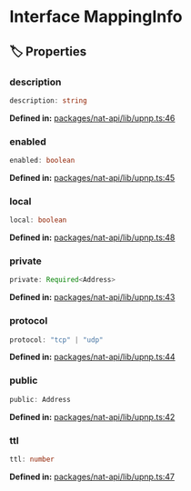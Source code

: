# Interface MappingInfo

## 🏷️ Properties

### description

```ts
description: string
```
<p style="font-size: 14px; color: var(--vp-c-text-2)">
<strong>Defined in:</strong> <a href="https://github.com/voxelum/minecraft-launcher-core-node/blob/master/packages/nat-api/lib/upnp.ts#L46" target="_blank" rel="noreferrer">packages/nat-api/lib/upnp.ts:46</a>
</p>


### enabled

```ts
enabled: boolean
```
<p style="font-size: 14px; color: var(--vp-c-text-2)">
<strong>Defined in:</strong> <a href="https://github.com/voxelum/minecraft-launcher-core-node/blob/master/packages/nat-api/lib/upnp.ts#L45" target="_blank" rel="noreferrer">packages/nat-api/lib/upnp.ts:45</a>
</p>


### local

```ts
local: boolean
```
<p style="font-size: 14px; color: var(--vp-c-text-2)">
<strong>Defined in:</strong> <a href="https://github.com/voxelum/minecraft-launcher-core-node/blob/master/packages/nat-api/lib/upnp.ts#L48" target="_blank" rel="noreferrer">packages/nat-api/lib/upnp.ts:48</a>
</p>


### private

```ts
private: Required<Address>
```
<p style="font-size: 14px; color: var(--vp-c-text-2)">
<strong>Defined in:</strong> <a href="https://github.com/voxelum/minecraft-launcher-core-node/blob/master/packages/nat-api/lib/upnp.ts#L43" target="_blank" rel="noreferrer">packages/nat-api/lib/upnp.ts:43</a>
</p>


### protocol

```ts
protocol: "tcp" | "udp"
```
<p style="font-size: 14px; color: var(--vp-c-text-2)">
<strong>Defined in:</strong> <a href="https://github.com/voxelum/minecraft-launcher-core-node/blob/master/packages/nat-api/lib/upnp.ts#L44" target="_blank" rel="noreferrer">packages/nat-api/lib/upnp.ts:44</a>
</p>


### public

```ts
public: Address
```
<p style="font-size: 14px; color: var(--vp-c-text-2)">
<strong>Defined in:</strong> <a href="https://github.com/voxelum/minecraft-launcher-core-node/blob/master/packages/nat-api/lib/upnp.ts#L42" target="_blank" rel="noreferrer">packages/nat-api/lib/upnp.ts:42</a>
</p>


### ttl

```ts
ttl: number
```
<p style="font-size: 14px; color: var(--vp-c-text-2)">
<strong>Defined in:</strong> <a href="https://github.com/voxelum/minecraft-launcher-core-node/blob/master/packages/nat-api/lib/upnp.ts#L47" target="_blank" rel="noreferrer">packages/nat-api/lib/upnp.ts:47</a>
</p>


